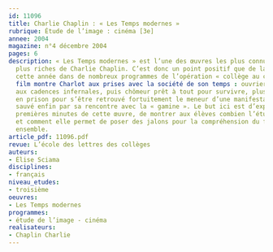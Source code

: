 ```yaml
---
id: 11096
title: Charlie Chaplin : « Les Temps modernes »
rubrique: Étude de l’image : cinéma [3e]
annee: 2004
magazine: n°4 décembre 2004
pages: 6
description: « Les Temps modernes » est l’une des œuvres les plus connues et les
  plus riches de Charlie Chaplin. C’est donc un point positif que de la voir inscrite
  cette année dans de nombreux programmes de l’opération « collège au cinéma ». Le
  film montre Charlot aux prises avec la société de son temps : ouvrier d’usine soumis
  aux cadences infernales, puis chômeur prêt à tout pour survivre, plus tard jeté
  en prison pour s’être retrouvé fortuitement le meneur d’une manifestation de chômeurs,
  sauvé enfin par sa rencontre avec la « gamine ». Le but ici est d’explorer les toutes
  premières minutes de cette œuvre, de montrer aux élèves combien l’étude en est féconde,
  et comment elle permet de poser des jalons pour la compréhension du film dans son
  ensemble.
article_pdf: 11096.pdf
revue: L’école des lettres des collèges
auteurs:
- Élise Sciama
disciplines:
- français
niveau_etudes:
- troisième
oeuvres:
- Les Temps modernes
programmes:
- étude de l’image - cinéma
realisateurs:
- Chaplin Charlie
---
```

